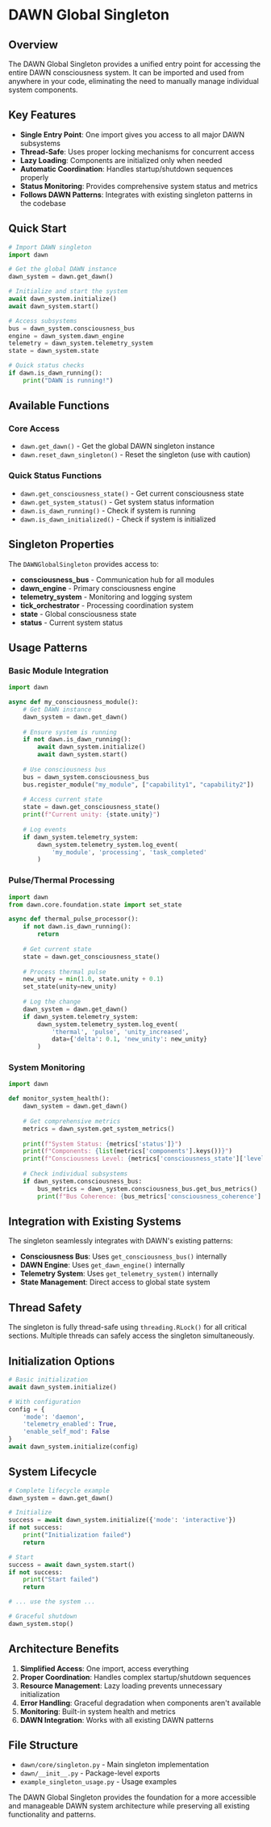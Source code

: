 # DAWN Global Singleton

## Overview

The DAWN Global Singleton provides a unified entry point for accessing the entire DAWN consciousness system. It can be imported and used from anywhere in your code, eliminating the need to manually manage individual system components.

## Key Features

- **Single Entry Point**: One import gives you access to all major DAWN subsystems
- **Thread-Safe**: Uses proper locking mechanisms for concurrent access
- **Lazy Loading**: Components are initialized only when needed
- **Automatic Coordination**: Handles startup/shutdown sequences properly
- **Status Monitoring**: Provides comprehensive system status and metrics
- **Follows DAWN Patterns**: Integrates with existing singleton patterns in the codebase

## Quick Start

```python
# Import DAWN singleton
import dawn

# Get the global DAWN instance
dawn_system = dawn.get_dawn()

# Initialize and start the system
await dawn_system.initialize()
await dawn_system.start()

# Access subsystems
bus = dawn_system.consciousness_bus
engine = dawn_system.dawn_engine
telemetry = dawn_system.telemetry_system
state = dawn_system.state

# Quick status checks
if dawn.is_dawn_running():
    print("DAWN is running!")
```

## Available Functions

### Core Access
- `dawn.get_dawn()` - Get the global DAWN singleton instance
- `dawn.reset_dawn_singleton()` - Reset the singleton (use with caution)

### Quick Status Functions
- `dawn.get_consciousness_state()` - Get current consciousness state
- `dawn.get_system_status()` - Get system status information
- `dawn.is_dawn_running()` - Check if system is running
- `dawn.is_dawn_initialized()` - Check if system is initialized

## Singleton Properties

The `DAWNGlobalSingleton` provides access to:

- **consciousness_bus** - Communication hub for all modules
- **dawn_engine** - Primary consciousness engine
- **telemetry_system** - Monitoring and logging system
- **tick_orchestrator** - Processing coordination system
- **state** - Global consciousness state
- **status** - Current system status

## Usage Patterns

### Basic Module Integration

```python
import dawn

async def my_consciousness_module():
    # Get DAWN instance
    dawn_system = dawn.get_dawn()
    
    # Ensure system is running
    if not dawn.is_dawn_running():
        await dawn_system.initialize()
        await dawn_system.start()
    
    # Use consciousness bus
    bus = dawn_system.consciousness_bus
    bus.register_module("my_module", ["capability1", "capability2"])
    
    # Access current state
    state = dawn.get_consciousness_state()
    print(f"Current unity: {state.unity}")
    
    # Log events
    if dawn_system.telemetry_system:
        dawn_system.telemetry_system.log_event(
            'my_module', 'processing', 'task_completed'
        )
```

### Pulse/Thermal Processing

```python
import dawn
from dawn.core.foundation.state import set_state

async def thermal_pulse_processor():
    if not dawn.is_dawn_running():
        return
    
    # Get current state
    state = dawn.get_consciousness_state()
    
    # Process thermal pulse
    new_unity = min(1.0, state.unity + 0.1)
    set_state(unity=new_unity)
    
    # Log the change
    dawn_system = dawn.get_dawn()
    if dawn_system.telemetry_system:
        dawn_system.telemetry_system.log_event(
            'thermal', 'pulse', 'unity_increased',
            data={'delta': 0.1, 'new_unity': new_unity}
        )
```

### System Monitoring

```python
import dawn

def monitor_system_health():
    dawn_system = dawn.get_dawn()
    
    # Get comprehensive metrics
    metrics = dawn_system.get_system_metrics()
    
    print(f"System Status: {metrics['status']}")
    print(f"Components: {list(metrics['components'].keys())}")
    print(f"Consciousness Level: {metrics['consciousness_state']['level']}")
    
    # Check individual subsystems
    if dawn_system.consciousness_bus:
        bus_metrics = dawn_system.consciousness_bus.get_bus_metrics()
        print(f"Bus Coherence: {bus_metrics['consciousness_coherence']:.3f}")
```

## Integration with Existing Systems

The singleton seamlessly integrates with DAWN's existing patterns:

- **Consciousness Bus**: Uses `get_consciousness_bus()` internally
- **DAWN Engine**: Uses `get_dawn_engine()` internally  
- **Telemetry System**: Uses `get_telemetry_system()` internally
- **State Management**: Direct access to global state system

## Thread Safety

The singleton is fully thread-safe using `threading.RLock()` for all critical sections. Multiple threads can safely access the singleton simultaneously.

## Initialization Options

```python
# Basic initialization
await dawn_system.initialize()

# With configuration
config = {
    'mode': 'daemon',
    'telemetry_enabled': True,
    'enable_self_mod': False
}
await dawn_system.initialize(config)
```

## System Lifecycle

```python
# Complete lifecycle example
dawn_system = dawn.get_dawn()

# Initialize
success = await dawn_system.initialize({'mode': 'interactive'})
if not success:
    print("Initialization failed")
    return

# Start
success = await dawn_system.start()
if not success:
    print("Start failed")
    return

# ... use the system ...

# Graceful shutdown
dawn_system.stop()
```

## Architecture Benefits

1. **Simplified Access**: One import, access everything
2. **Proper Coordination**: Handles complex startup/shutdown sequences
3. **Resource Management**: Lazy loading prevents unnecessary initialization
4. **Error Handling**: Graceful degradation when components aren't available
5. **Monitoring**: Built-in system health and metrics
6. **DAWN Integration**: Works with all existing DAWN patterns

## File Structure

- `dawn/core/singleton.py` - Main singleton implementation
- `dawn/__init__.py` - Package-level exports
- `example_singleton_usage.py` - Usage examples

The DAWN Global Singleton provides the foundation for a more accessible and manageable DAWN system architecture while preserving all existing functionality and patterns.
